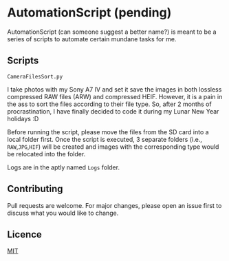 # AutomationScript (pending)

AutomationScript (can someone suggest a better name?) is meant to be a series of scripts to automate certain mundane
tasks for me.

## Scripts

`CameraFilesSort.py`

I take photos with my Sony A7 IV and set it save the images in both lossless compressed RAW files (ARW) and compressed
HEIF. However, it is a pain in the ass to sort the files according to their file type. So, after 2 months of procrastination, I have finally decided
to code it during my Lunar New Year holidays :D

Before running the script, please move the files from the SD card into a local folder first. Once the script is
executed, 3 separate folders (i.e., `RAW`,`JPG`,`HIF`) will be created and images with the corresponding type would be
relocated into the folder.

Logs are in the aptly named `Logs` folder.

## Contributing

Pull requests are welcome. For major changes, please open an issue first
to discuss what you would like to change.

## Licence

[MIT](https://choosealicense.com/licenses/mit/)